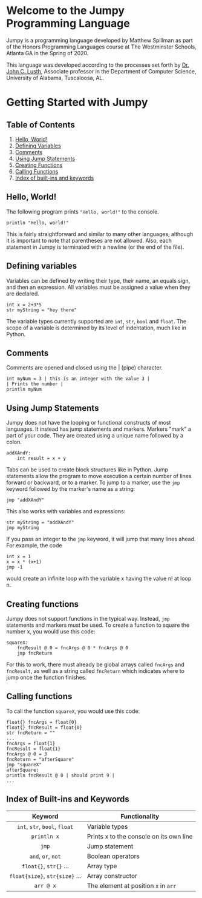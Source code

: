 # Welcome to the Jumpy Programming Language

Jumpy is a programming language developed by Matthew Spillman as part of the Honors Programming Languages course at The Westminster Schools, Atlanta GA in the Spring of 2020.

This language was developed according to the processes set forth by [Dr. John C. Lusth](https://eng.ua.edu/people/dr-john-lusth/), Associate professor in the Department of Computer Science, University of Alabama, Tuscaloosa, AL.

# Getting Started with Jumpy

## Table of Contents

1. [Hello, World!](#hello-world)
2. [Defining Variables](#defining-variables)
3. [Comments](#comments)
4. [Using Jump Statements](#using-jump-statements)
5. [Creating Functions](#creating-functions)
6. [Calling Functions](#calling-functions)
7. [Index of built-ins and keywords](#index-of-built-ins-and-keywords)

## Hello, World!

The following program prints `"Hello, world!"` to the console.

```
println "Hello, world!"
```

This is fairly straightforward and similar to many other languages, although it is important to note that parentheses are not allowed. Also, each statement in Jumpy is terminated with a newline (or the end of the file).

## Defining variables

Variables can be defined by writing their type, their name, an equals sign, and then an expression. All variables must be assigned a value when they are declared.

```
int x = 2+3*5
str myString = "hey there"
```

The variable types currently supported are `int`, `str`, `bool` and `float`. The scope of a variable is determined by its level of indentation, much like in Python.

## Comments

Comments are opened and closed using the | (pipe) character.
```
int myNum = 3 | this is an integer with the value 3 |
| Prints the number |
println myNum
```

## Using Jump Statements

Jumpy does not have the looping or functional constructs of most languages. It instead has jump statements and markers. Markers "mark" a part of your code. They are created using a unique name followed by a colon.

```
addXAndY:
    int result = x + y
```

Tabs can be used to create block structures like in Python. Jump statements allow the program to move execution a certain number of lines forward or backward, or to a marker. To jump to a marker, use the `jmp` keyword followed by the marker's name as a string:
```
jmp "addXAndY"
```

This also works with variables and expressions:
```
str myString = "addXAndY"
jmp myString
```

If you pass an integer to the `jmp` keyword, it will jump that many lines ahead. For example, the code
```
int x = 1
x = x * (x+1)
jmp -1
```

would create an infinite loop with the variable x having the value n! at loop n.

## Creating functions

Jumpy does not support functions in the typical way. Instead, `jmp` statements and markers must be used. To create a function to square the number x, you would use this code:

```
squareX:
    fncResult @ 0 = fncArgs @ 0 * fncArgs @ 0
    jmp fncReturn
```
For this to work, there must already be global arrays called `fncArgs` and `fncResult`, as well as a string called `fncReturn` which indicates where to jump once the function finishes.

## Calling functions

To call the function `squareX`, you would use this code:
```
float{} fncArgs = float{0}
float{} fncResult = float{0}
str fncReturn = ""
...
fncArgs = float{1}
fncResult = float{1}
fncArgs @ 0 = 3
fncReturn = "afterSquare"
jmp "squareX"
afterSquare:
println fncResult @ 0 | should print 9 |
...
```
## Index of Built-ins and Keywords

| Keyword | Functionality |
| :---: | --- |
| `int`, `str`, `bool`, `float` | Variable types |
| `println x` | Prints x to the console on its own line |
| `jmp` | Jump statement |
| `and`, `or`, `not` | Boolean operators |
| `float{}`, `str{}` ... | Array type |
| `float{size}`, `str{size}` ... | Array constructor |
| `arr @ x` | The element at position `x` in `arr` |

